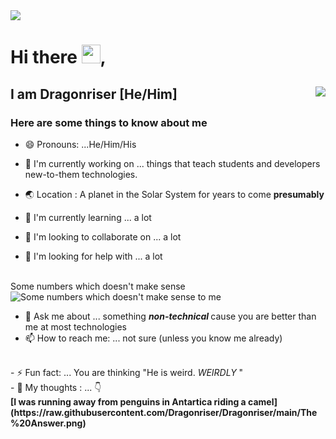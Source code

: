 
<img src="https://museum.stanford.edu/sites/default/files/images/2020-05/lfh-web-header-1200w.png">
 
# Hi there <img src="https://raw.githubusercontent.com/iampavangandhi/iampavangandhi/master/gifs/Hi.gif" width="30px" style="max-width:100%;">, 

## I am Dragonriser [He/Him] <img align="right" src="https://sbhacks.com/images/sailor_otter_idle.gif" >

<!-- 
[]: # **🔭 *Currently working on*:  Articles that teach students and developers new-to-them technologies. <br>
[]: # **&nbsp;&nbsp;&nbsp;&nbsp;&nbsp;&nbsp;&nbsp;&nbsp;&nbsp;&nbsp; [Functional Programming ](link)<br>
 -->
### Here are some things to know about me

- 😄 Pronouns: ...He/Him/His <br> 
- 🔭 I'm currently working on ... things that teach students and developers new-to-them technologies. <br>
- 🌏 Location : A planet in the Solar System for years to come  <b>presumably</b>

- 🌱 I'm currently learning ... a lot<br>
- 👯 I'm looking to collaborate on ... a lot<br>
- 🤔 I'm looking for help with ... a lot <br>
<br>
Some numbers which doesn't make sense
<img alt="Some numbers which doesn't make sense to me" src="https://github-readme-stats.vercel.app/api/top-langs/?username=Dragonriser&layout=compact&" style="max-width:100%;">

- 💬 Ask me about ... something <b><i> non-technical </b></i> cause you are better than me at most technologies 
- 📫 How to reach me: ... not sure (unless you know me already)
<br>
- ⚡ Fun fact: ... You are thinking "He is weird. <i>WEIRDLY</i> "<br>
- 💭 My thoughts : ... 👇
<br>
<b>[I was running away from penguins in Antartica riding a camel](https://raw.githubusercontent.com/Dragonriser/Dragonriser/main/The%20Answer.png)<b>
<!-- 
<p> If you are new and want to know how this is done(the github about me), simply follow the later of these links:</p> 
[]:  #[The portfolio of the author](http://www.christinakopecky.com/)
[]:  #https://careerkarma.com/blog/github-profile-readme/
 -->
